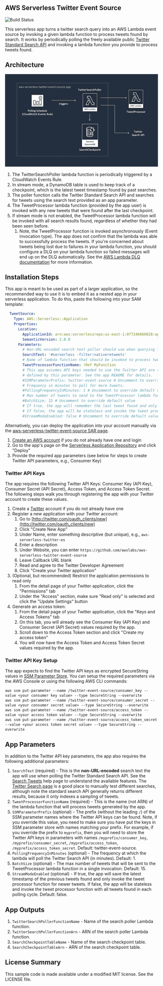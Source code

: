 ## AWS Serverless Twitter Event Source

![Build Status](https://codebuild.us-east-1.amazonaws.com/badges?uuid=eyJlbmNyeXB0ZWREYXRhIjoiaHVUMHdkNVc1TlpUL3Y0MTN4NlRXMmVIS3VLcGlXNFZBNFo3d2x0eEw1dzhVdmRtdEozZDZNOGNtUzFtTGZHRHZ3K0pDZ2Zqd0FYRGxybGtMN3dWb3ZRPSIsIml2UGFyYW1ldGVyU3BlYyI6IjhPT1h1U3VCeGJFbjRqM3QiLCJtYXRlcmlhbFNldFNlcmlhbCI6MX0%3D&branch=master)

This serverless app turns a twitter search query into an AWS Lambda event source by invoking a given lambda function to process tweets found by search. It works by periodically polling the freely available public [Twitter Standard Search API](https://developer.twitter.com/en/docs/tweets/search/overview/standard) and invoking a lambda function you provide to process tweets found.

## Architecture

![App Architecture](https://github.com/awslabs/aws-serverless-twitter-event-source/raw/master/images/app-architecture.png)

1. The TwitterSearchPoller lambda function is periodically triggered by a CloudWatch Events Rule.
1. In stream mode, a DynamoDB table is used to keep track of a checkpoint, which is the latest tweet timestamp found by past searches.
1. The poller function calls the Twitter Standard Search API and searches for tweets using the search text provided as an app parameter.
1. The TweetProcessor lambda function (provided by the app user) is invoked with any new tweets that were found after the last checkpoint.
1. If stream mode is not enabled, the TweetProcessor lambda function will be invoked with all search results found, regardless of whether they had been seen before.
    1.  Note, the TweetProcessor function is invoked asynchronously (Event invocation type). The app does not confirm that the lambda was able to successfully process the tweets. If you're concerned about tweets being lost due to failures in your lambda function, you should configure a DLQ on your lambda function so failed messages will end up on the DLQ automatically. See the [AWS Lambda DLQ documentation](https://docs.aws.amazon.com/lambda/latest/dg/dlq.html) for more information.

## Installation Steps

This app is meant to be used as part of a larger application, so the recommended way to use it is to embed it as a nested app in your serverless application. To do this, paste the following into your SAM template:

```yaml
  TweetSource:
    Type: AWS::Serverless::Application
    Properties:
      Location:
        ApplicationId: arn:aws:serverlessrepo:us-east-1:077246666028:applications/aws-serverless-twitter-event-source
        SemanticVersion: 2.0.0
      Parameters:
        # Non-URL-encoded search text poller should use when querying Twitter Search API.
        SearchText: '#serverless -filter:nativeretweets'
        # Name of lambda function that should be invoked to process tweets. Note, this must be a function name and not a function ARN.
        TweetProcessorFunctionName: !Ref MyFunction
        # This app assumes API keys needed to use the Twitter API are stored as SecureStrings in SSM Parameter Store under the prefix
        # defined by this parameter. See the app README for details.
        #SSMParameterPrefix: twitter-event-source # Uncomment to override default value
        # Frequency in minutes to poll for more tweets.
        #PollingFrequencyInMinutes: 1 # Uncomment to override default value
        # Max number of tweets to send to the TweetProcessor lambda function on each invocation.
        #BatchSize: 15 # Uncomment to override default value
        # If true, the app will remember the last tweet found and only invoke the tweet processor function for newer tweets.
        # If false, the app will be stateless and invoke the tweet processor function with all tweets found in each polling cycle.
        #StreamModeEnabled: false # Uncomment to override default value
```

Alternatively, you can deploy the application into your account manually via the [aws-serverless-twitter-event-source SAR page](https://serverlessrepo.aws.amazon.com/applications/arn:aws:serverlessrepo:us-east-1:077246666028:applications~aws-serverless-twitter-event-source).

1. [Create an AWS account](https://portal.aws.amazon.com/gp/aws/developer/registration/index.html) if you do not already have one and login
1. Go to the app's page on the [Serverless Application Repository](https://serverlessrepo.aws.amazon.com/applications/arn:aws:serverlessrepo:us-east-1:077246666028:applications~aws-serverless-twitter-event-source) and click "Deploy"
1. Provide the required app parameters (see below for steps to create Twitter API parameters, e.g., Consumer Key)

### Twitter API Keys

The app requires the following Twitter API Keys: Consumer Key (API Key), Consumer Secret (API Secret), Access Token, and Access Token Secret. The following steps walk you through registering the app with your Twitter account to create these values.

1. Create a [Twitter](https://twitter.com/) account if you do not already have one
1. Register a new application with your Twitter account:
    1. Go to [http://twitter.com/oauth_clients/new](http://twitter.com/oauth_clients/new)
    1. Click "Create New App"
    1. Under Name, enter something descriptive (but unique), e.g., `aws-serverless-twitter-es`
    1. Enter a description
    1. Under Website, you can enter `https://github.com/awslabs/aws-serverless-twitter-event-source`
    1. Leave Callback URL blank
    1. Read and agree to the Twitter Developer Agreement
    1. Click "Create your Twitter application"
1. (Optional, but recommended) Restrict the application permissions to read only
    1. From the detail page of your Twitter application, click the "Permissions" tab
    1. Under the "Access" section, make sure "Read only" is selected and click the "Update Settings" button
1. Generate an access token:
    1. From the detail page of your Twitter application, click the "Keys and Access Tokens" tab
    1. On this tab, you will already see the Consumer Key (API Key) and Consumer Secret (API Secret) values required by the app.
    1. Scroll down to the Access Token section and click "Create my access token"
    1. You will now have the Access Token and Access Token Secret values required by the app.

### Twitter API Key Setup

The app expects to find the Twitter API keys as encrypted SecureString values in [SSM Parameter Store](https://docs.aws.amazon.com/systems-manager/latest/userguide/systems-manager-paramstore.html). You can setup the required parameters via the AWS Console or using the following AWS CLI commands:

```text
aws ssm put-parameter --name /twitter-event-source/consumer_key --value <your consumer key value> --type SecureString --overwrite
aws ssm put-parameter --name /twitter-event-source/consumer_secret --value <your consumer secret value> --type SecureString --overwrite
aws ssm put-parameter --name /twitter-event-source/access_token --value <your access token value> --type SecureString --overwrite
aws ssm put-parameter --name /twitter-event-source/access_token_secret --value <your access token secret value> --type SecureString --overwrite
```

## App Parameters

In addition to the Twitter API key parameters, the app also requires the following additional parameters:

1. `SearchText` (required) - This is the **non-URL-encoded** search text the app will use when polling the Twitter Standard Search API. See the [Search Tweets](https://developer.twitter.com/en/docs/tweets/search/guides/standard-operators) help page to understand the available features. The [Twitter Search page](https://twitter.com/search) is a good place to manually test different searches, although note the standard search API generally returns different results, because it only indexes a sampling of tweets.
1. `TweetProcessorFunctionName` (required) - This is the name (not ARN) of the lambda function that will process tweets generated by the app.
1. `SSMParameterPrefix` (optional) - The prefix (without the leading `/`) of the SSM parameter names where the Twitter API keys can be found. Note, if you override this value, you need to make sure you have put the keys in SSM parameter store with names matching your prefix. For example, if you override the prefix to `myprefix`, then you will need to store the Twitter API keys in parameters with names `/myprefix/consumer_key`, `/myprefix/consumer_secret`, `/myprefix/access_token`, `/myprefix/access_token_secret`. Default: twitter-event-source.
1. `PollingFrequencyInMinutes` (optional) - The frequency at which the lambda will poll the Twitter Search API (in minutes). Default: 1.
1. `BatchSize` (optional) - The max number of tweets that will be sent to the TweetProcessor lambda function in a single invocation. Default: 15.
1. `StreamModeEnabled` (optional) - If true, the app will save the latest timestamp of the previous tweets found and only invoke the tweet processor function for newer tweets. If false, the app will be stateless and invoke the tweet processor function with all tweets found in each polling cycle. Default: false.

## App Outputs

1. `TwitterSearchPollerFunctionName` - Name of the search poller Lambda function.
1. `TwitterSearchPollerFunctionArn` - ARN of the search poller Lambda function.
1. `SearchCheckpointTableName` - Name of the search checkpoint table.
1. `SearchCheckpointTableArn` - ARN of the search checkpoint table.

## License Summary

This sample code is made available under a modified MIT license. See the LICENSE file.
